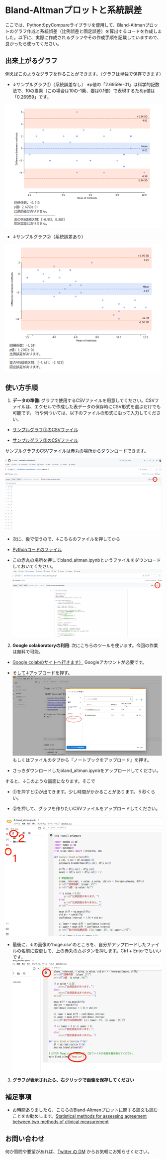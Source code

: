 # Bland-Altmanプロットと系統誤差

ここでは、PythonのpyCompareライブラリを使用して、Bland-Altmanプロットのグラフ作成と系統誤差（比例誤差と固定誤差）を算出するコードを作成しました。以下に、実際に作成されるグラフやその作成手順を記載していますので、良かったら使ってください。

## 出来上がるグラフ

例えばこのようなグラフを作ることができます。（グラフは単独で保存できます）

- ↓サンプルグラフ⓵（系統誤差なし）
※p値の「2.6959e-01」は科学的記数法で、10の累乗（この場合は10の-1乗、要は0.1倍）で表現するためp値は「0.26959」です。

![サンプルグラフ](https://github.com/PT-Araisan/BlandAltman-SystematicError/blob/main/assets/demo1.png)

- ↓サンプルグラフ⓶（系統誤差あり）

![サンプルグラフ](https://github.com/PT-Araisan/BlandAltman-SystematicError/blob/main/assets/demo2.png)


## 使い方手順

1. **データの準備**: グラフで使用するCSVファイルを用意してください。CSVファイルは、エクセルで作成した表データの保存時にCSV形式を選ぶだけでも可能です。
行や列ついては、以下のファイルの形式に沿って入力してください。
- [サンプルグラフ⓵のCSVファイル](https://github.com/PT-Araisan/BlandAltman-SystematicError/blob/main/detaset/deta.csv)

- [サンプルグラフ⓶のCSVファイル](https://github.com/PT-Araisan/BlandAltman-SystematicError/blob/main/detaset/deta2.csv)


サンプルグラフのCSVファイルは赤丸の場所からダウンロードできます。

![画像１](https://github.com/PT-Araisan/BlandAltman-SystematicError/blob/main/assets/demo3.png)


- 次に、後で使うので、↓こちらのファイルを押してから
- [Pythonコードのファイル](https://github.com/PT-Araisan/BlandAltman-SystematicError/blob/main/bland_altman.ipynb)

- この赤丸の場所を押してbland_altman.ipynbというファイルをダウンロードしておいてください。
![画像３](https://github.com/PT-Araisan/BlandAltman-SystematicError/blob/main/assets/demo4.png)

2. **Google colaboratoryの利用**: 次にこちらのツールを使います。今回の作業は無料で可能。

- [Google colabのサイトへ行きます）](https://colab.research.google.com/?hl=ja)
Googleアカウントが必要です。

- そして↓アップロードを押す。
![画像４](https://github.com/PT-Araisan/scd-mltbs-graph/blob/main/assets/demo2.png)
もしくはファイルのタブから『ノートブックをアップロード』を押す。

- さっきダウンロードしたbland_altman.ipynbをアップロードしてください。

すると、↓このような画面になります。そこで

- ⓵を押すと⓶が出てきます。少し時間がかかることがあります。５秒くらい。

- ⓶を押して、グラフを作りたいCSVファイルをアップロードしてください。

![画像４](https://github.com/PT-Araisan/BlandAltman-SystematicError/blob/main/assets/demo5.png)


- 最後に、↓の画像の'hoge.csv'のところを、自分がアップロードしたファイルの名前に変更して、上の赤丸の△ボタンを押します。Ctrl + Enterでもいいです。
![画像５](https://github.com/PT-Araisan/BlandAltman-SystematicError/blob/main/assets/demo6.png)

3. **グラフが表示されたら、右クリックで画像を保存してください**


## 補足事項

- お時間ありましたら、こちらのBland-Altmanプロットに関する論文も読むことをお勧めします。[Statistical methods for assessing agreement between two methods of clinical measurement](https://pubmed.ncbi.nlm.nih.gov/2868172/)

## お問い合わせ

何か質問や要望があれば、[Twitter の DM](https://x.com/Pt96442837Pt) からお気軽にお知らせください。

